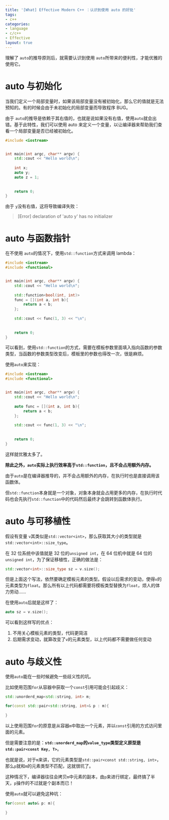 ```yaml
---
title: '[What] Effective Modern C++ ：认识到使用 auto 的好处'
tags: 
- c++
categories: 
- language
- c/c++
- Effective
layout: true
---
```


理解了 `auto`的推导原则后，就需要认识到使用 `auto`所带来的便利性，才能优雅的使用它。

<!--more-->

# auto 与初始化

当我们定义一个局部变量时，如果该局部变量没有被初始化，那么它的值就是无法预知的。有的时候会由于未初始化的局部变量而导致程序 BUG。

由于 `auto`的推导是依赖于其右值的，也就是说如果没有右值，使用`auto`就会出错。基于此特性，我们可以使用 auto 来定义一个变量，以让编译器来帮助我们查看一个局部变量是否已经被初始化。

```cpp
#include <iostream>


int main(int argc, char** argv) {
	std::cout << "Hello world\n";
	
	int x;
	auto y;
	auto z = 1;
	
	
	return 0;
}
```

由于 `y`没有右值，这将导致编译失败：

> [Error] declaration of 'auto y' has no initializer

# auto 与函数指针

在不使用 `auto`的情况下，使用`std::function`方式来调用 lambda：

```cpp
#include <iostream>
#include <functional>


int main(int argc, char** argv) {
	std::cout << "Hello world\n";
	
	std::function<bool(int, int)>
	func = [](int a, int b){
		return a < b;
	};
	
	std::cout << func(1, 3) << "\n";
	
	
	return 0;
}
```

可以看到，使用`std::function`的方式，需要在模板参数里面填入指向函数的参数类型，当函数的参数类型改变后，模板里的参数也得改一次，很是麻烦。

使用`auto`来实现：

```cpp
#include <iostream>
#include <functional>


int main(int argc, char** argv) {
	std::cout << "Hello world\n";
	
	auto func = [](int a, int b){
		return a < b;
	};
	
	std::cout << func(1, 3) << "\n";
	
	
	return 0;
}
```

这样就优雅太多了。

**除此之外，`auto`实际上执行效率高于`std::function`，且不会占用额外内存。**

由于`auto`是在编译器推导的，并不会占用额外的内存，在执行时也是直接调用该函数体。

但`std::function`本身就是一个对象，对象本身就会占用更多的内存，在执行时代码也会先执行`std::function`中的代码然后最终才会跳转到函数体执行。

# auto 与可移植性

假设有变量 `v`其类似是`std::vector<int>`，那么获取其大小的类型就是`std::vector<int>::size_type`。

在 32 位系统中该值就是 32 位的`unsigned int`，在 64 位机中就是 64 位的`unsigned int`，为了保证移植性，正确的做法是：

```cpp
std::vector<int>::size_type sz = v.size();
```

但是上面这个写法，依然要确定模板元素的类型。假设以后需求的变动，使得`v`的元素类型为`float`。那么所有以上代码都需要将模板类型替换为`float`，烦人的体力劳动……

在使用`auto`后就是这样了：

```cpp
auto sz = v.size();
```

可以看到这样写的优点：

1. 不用关心模板元素的类型，代码更简洁
2. 后期需求变动，就算改变了`v`的元素类型，以上代码都不需要做任何变动

# auto 与歧义性

使用`auto`能在一些时候避免一些歧义性的坑。

比如使用范围`for`从容器中获取一个`const`引用可能会引起歧义：

```cpp
std::unorderd_map<std::string, int> m;

for(const std::pair<std::string, int>& p : m){
    
}
```

以上使用范围`for`的原意是从容器`m`中取出一个元素，并以`const`引用的方式访问里面的元素。

但是需要注意的是：**`std::unorderd_map`的`value_type`类型定义原型是`std::pair<const Key, T>`**。

也就是说，对于`m`来讲，它的元素类型是`std::pair<const std::string, int>`，那么`p`就和`m`的元素类型不匹配，这就很坑了。

这种情况下，编译器往往会拷贝`m`中元素的副本，由`p`来进行绑定，最终搞了半天，`p`操作的不过就是个副本而已！

使用`auto`就可以避免这种坑：

```cpp
for(const auto& p: m){
    
}
```

